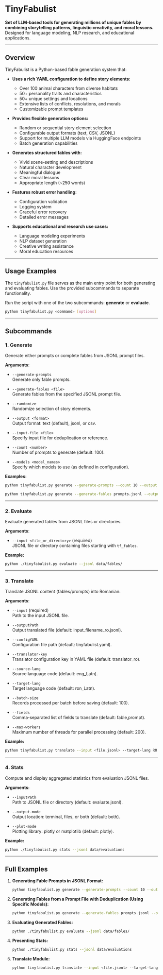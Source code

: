 # TinyFabulist

**Set of LLM-based tools for generating millions of unique fables by combining storytelling patterns, linguistic creativity, and moral lessons.** Designed for language modeling, NLP research, and educational applications.

---

## Overview

TinyFabulist is a Python-based fable generation system that:

- **Uses a rich YAML configuration to define story elements:**
  - Over 100 animal characters from diverse habitats
  - 50+ personality traits and characteristics
  - 50+ unique settings and locations
  - Extensive lists of conflicts, resolutions, and morals
  - Customizable prompt templates

- **Provides flexible generation options:**
  - Random or sequential story element selection
  - Configurable output formats (text, CSV, JSONL)
  - Support for multiple LLM models via HuggingFace endpoints
  - Batch generation capabilities

- **Generates structured fables with:**
  - Vivid scene-setting and descriptions
  - Natural character development
  - Meaningful dialogue
  - Clear moral lessons
  - Appropriate length (~250 words)

- **Features robust error handling:**
  - Configuration validation
  - Logging system
  - Graceful error recovery
  - Detailed error messages

- **Supports educational and research use cases:**
  - Language modeling experiments
  - NLP dataset generation
  - Creative writing assistance
  - Moral education resources

---

## Usage Examples

The `tinyfabulist.py` file serves as the main entry point for both generating and evaluating fables. Use the provided subcommands to separate functionality.

Run the script with one of the two subcommands: **generate** or **evaluate**.

```bash
python tinyfabulist.py <command> [options]
```

---

## Subcommands

### 1. Generate

Generate either prompts or complete fables from JSONL prompt files.

**Arguments:**

- `--generate-prompts`  
  Generate only fable prompts.

- `--generate-fables <file>`  
  Generate fables from the specified JSONL prompt file.

- `--randomize`  
  Randomize selection of story elements.

- `--output <format>`  
  Output format: text (default), jsonl, or csv.

- `--input-file <file>`  
  Specify input file for deduplication or reference.

- `--count <number>`  
  Number of prompts to generate (default: 100).

- `--models <model_names>`  
  Specify which models to use (as defined in configuration).

**Examples:**

```bash
python tinyfabulist.py generate --generate-prompts --count 10 --output jsonl > prompts.jsonl
```

```bash
python tinyfabulist.py generate --generate-fables prompts.jsonl --output jsonl --models model1 model2
```

---

### 2. Evaluate

Evaluate generated fables from JSONL files or directories.

**Arguments:**

- `--input <file_or_directory>` (required)  
  JSONL file or directory containing files starting with `tf_fables`.

**Example:**

```bash
python ./tinyfabulist.py evaluate --jsonl data/fables/
```

---

### 3. Translate

Translate JSONL content (fables/prompts) into Romanian.

**Arguments:**

- `--input` (required)  
  Path to the input JSONL file.

- `--outputPath`  
  Output translated file (default: input_filename_ro.jsonl).

- `--configYAML`  
  Configuration file path (default: tinyfabulist.yaml).

- `--translator-key`  
  Translator configuration key in YAML file (default: translator_ro).

- `--source-lang`  
  Source language code (default: eng_Latn).

- `--target-lang`  
  Target language code (default: ron_Latn).

- `--batch-size`  
  Records processed per batch before saving (default: 100).

- `--fields`  
  Comma-separated list of fields to translate (default: fable,prompt).

- `--max-workers`  
  Maximum number of threads for parallel processing (default: 200).

**Example:**

```bash
python tinyfabulist.py translate --input <file.jsonl> --target-lang RO
```

---

### 4. Stats

Compute and display aggregated statistics from evaluation JSONL files.

**Arguments:**

- `--inputPath`  
  Path to JSONL file or directory (default: evaluate.jsonl).

- `--output-mode`  
  Output location: terminal, files, or both (default: both).

- `--plot-mode`  
  Plotting library: plotly or matplotlib (default: plotly).

**Example:**

```bash
python ./tinyfabulist.py stats --jsonl data/evaluations
```

---

## Full Examples

1. **Generating Fable Prompts in JSONL Format:**

   ```bash
   python tinyfabulist.py generate --generate-prompts --count 10 --output jsonl > prompts.jsonl
   ```

2. **Generating Fables from a Prompt File with Deduplication (Using Specific Models):**

   ```bash
   python tinyfabulist.py generate --generate-fables prompts.jsonl --output jsonl --models model1 model2
   ```

3. **Evaluating Generated Fables:**

   ```bash
   python ./tinyfabulist.py evaluate --jsonl data/fables/
   ```

4. **Presenting Stats:**

   ```bash
   python ./tinyfabulist.py stats --jsonl data/evaluations
   ```

5. **Translate Module:**

   ```bash
   python tinyfabulist.py translate --input <file.jsonl> --target-lang RO
   ```
